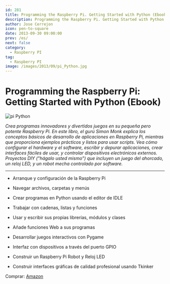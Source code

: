```yaml
---
id: 281
title: Programming the Raspberry Pi. Getting Started with Python (Ebook)
description: Programming the Raspberry Pi. Getting Started with Python (Ebook)
author: Jose Cerrejon
icon: pen-to-square
date: 2013-09-30 09:00:00
prev: /es/
next: false
category:
  - Raspberry PI
tag:
  - Raspberry PI
image: /images/2013/09/pi_Python.jpg
---
```


# Programming the Raspberry Pi: Getting Started with Python (Ebook)

![pi Python](/images/2013/09/pi_Python.jpg)

*Crea programas innovadores y divertidos juegos en su pequeña pero potente Raspberry Pi. En este libro, el gurú Simon Monk explica los conceptos básicos de desarrollo de aplicaciones en Raspberry Pi, mientras que proporciona ejemplos prácticos y listos para usar scripts. Vea cómo configurar el hardware y el software, escribir y depurar aplicaciones, crear interfaces fáciles de usar, y controlar dispositivos electrónicos externos. Proyectos DIY ("hágalo usted mismo") que incluyen un juego del ahorcado, un reloj LED, y un robot mecha controlado por software.*

- - -
* Arranque y configuración de la Raspberry Pi

* Navegar archivos, carpetas y menús

* Crear programas en Python usando el editor de IDLE

* Trabajar con cadenas, listas y funciones

* Usar y escribir sus propias librerías, módulos y clases

* Añade funciones Web a sus programas

* Desarrollar juegos interactivos con Pygame

* Interfaz con dispositivos a través del puerto GPIO

* Construir un Raspberry Pi Robot y Reloj LED

* Construir interfaces gráficas de calidad profesional usando Tkinker

Comprar: [Amazon](http://www.amazon.es/Programming-Raspberry-Pi-Getting-ebook/dp/B009XPYHHA)